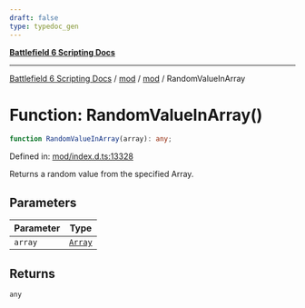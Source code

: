 ```yaml
---
draft: false
type: typedoc_gen
---
```


[**Battlefield 6 Scripting Docs**](../../../_index.md)

***

[Battlefield 6 Scripting Docs](../../../_index.md) / [mod](../../_index.md) / [mod](../_index.md) / RandomValueInArray

# Function: RandomValueInArray()

```ts
function RandomValueInArray(array): any;
```

Defined in: [mod/index.d.ts:13328](https://github.com/battlefield-portal-community/portal-docs/blob/6d87e21c5922a3efb03c634dbe98e5fe6e797672/generators/santiago/mod/index.d.ts#L13328)

Returns a random value from the specified Array.

## Parameters

| Parameter | Type |
| ------ | ------ |
| `array` | [`Array`](../Array/_index.md) |

## Returns

`any`
